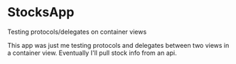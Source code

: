 # StocksApp
Testing protocols/delegates on container views

This app was just me testing protocols and delegates between two views in a container view. 
Eventually I'll pull stock info from an api.
